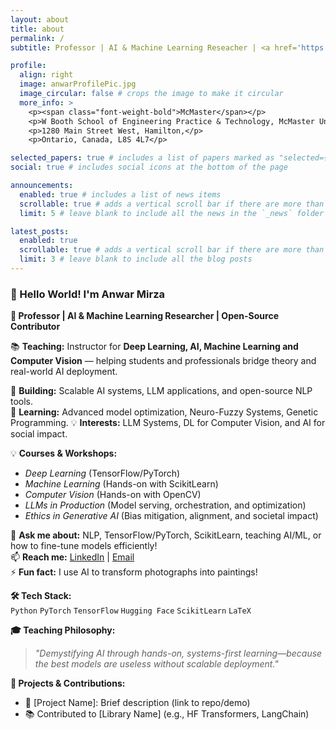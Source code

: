 ```yaml
---
layout: about
title: about
permalink: /
subtitle: Professor | AI & Machine Learning Reseacher | <a href='https://www.eng.mcmaster.ca/sept/'>McMaster University</a> | <a href='https://www.pmu.edu.sa'>PMU</a> | 

profile:
  align: right
  image: anwarProfilePic.jpg
  image_circular: false # crops the image to make it circular
  more_info: >
    <p><span class="font-weight-bold">McMaster</span></p>
    <p>W Booth School of Engineering Practice & Technology, McMaster University,</p>
    <p>1280 Main Street West, Hamilton,</p>
    <p>Ontario, Canada, L8S 4L7</p>

selected_papers: true # includes a list of papers marked as "selected={true}"
social: true # includes social icons at the bottom of the page

announcements:
  enabled: true # includes a list of news items
  scrollable: true # adds a vertical scroll bar if there are more than 3 news items
  limit: 5 # leave blank to include all the news in the `_news` folder

latest_posts:
  enabled: true
  scrollable: true # adds a vertical scroll bar if there are more than 3 new posts items
  limit: 3 # leave blank to include all the blog posts
---
```


### 👋 Hello World! I'm Anwar Mirza  
**🤖 Professor | AI & Machine Learning Researcher | Open-Source Contributor**  

📚 **Teaching:** Instructor for **Deep Learning, AI, Machine Learning and Computer Vision** — helping students and professionals bridge theory and real-world AI deployment.  

🔭 **Building:** Scalable AI systems, LLM applications, and open-source NLP tools.  
🌱 **Learning:** Advanced model optimization, Neuro-Fuzzy Systems, Genetic Programming. 
💡 **Interests:** LLM Systems, DL for Computer Vision, and AI for social impact.

💡 **Courses & Workshops:**  
   - *Deep Learning* (TensorFlow/PyTorch)  
   - *Machine Learning* (Hands-on with ScikitLearn)  
   - *Computer Vision* (Hands-on with OpenCV)  
   - *LLMs in Production* (Model serving, orchestration, and optimization)  
   - *Ethics in Generative AI* (Bias mitigation, alignment, and societal impact)  

💬 **Ask me about:** NLP, TensorFlow/PyTorch, ScikitLearn, teaching AI/ML, or how to fine-tune models efficiently!  
📫 **Reach me:** [LinkedIn](https://www.linkedin.com/in/anwarmmirza/) | [Email](mailto:your-email@example.com)  
⚡ **Fun fact:** I use AI to transform photographs into paintings!  

**🛠️ Tech Stack:**  
`Python` `PyTorch` `TensorFlow` `Hugging Face` `ScikitLearn` `LaTeX`  

**🎓 Teaching Philosophy:**  
> *"Demystifying AI through hands-on, systems-first learning—because the best models are useless without scalable deployment."*  

**🔗 Projects & Contributions:**  
- 🚀 [Project Name]: Brief description (link to repo/demo)  
- 📚 Contributed to [Library Name] (e.g., HF Transformers, LangChain)  
